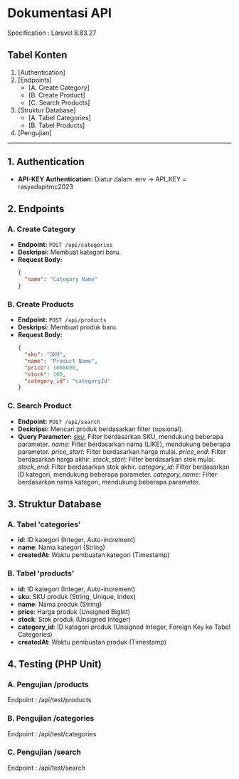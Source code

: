 # Dokumentasi API
Specification : Laravel 8.83.27

## Tabel Konten

1. [Authentication]
2. [Endpoints]
   - [A. Create Category]
   - [B. Create Product]
   - [C. Search Products]
3. [Struktur Database]
   - [A. Tabel Categories]
   - [B. Tabel Products]
4. [Pengujian]

---

## 1. Authentication

- **API-KEY Authentication:** Diatur dalam .env -> API_KEY = rasyadapitmc2023

## 2. Endpoints

### A. Create Category

- **Endpoint:** `POST /api/categories`
- **Deskripsi:** Membuat kategori baru.
- **Request Body:**
  ```json
  {
    "name": "Category Name"
  }

### B. Create Products

- **Endpoint:** `POST /api/products`
- **Deskripsi:** Membuat produk baru.
- **Request Body:**
  ```json
  {
    "sku": "SKU",
    "name": "Product Name",
    "price": 1000000,
    "stock": 100,
    "category_id": "categoryId"
  }

### C. Search Product

- **Endpoint:** `POST /api/search`
- **Deskripsi:** Mencari produk berdasarkan filter (opsional).
- **Query Parameter:**
<u>*sku*:</u> Filter berdasarkan SKU, mendukung beberapa parameter.
*name*: Filter berdasarkan nama (LIKE), mendukung beberapa parameter.
*price_start*: Filter berdasarkan harga mulai.
*price_end*: Filter berdasarkan harga akhir.
*stock_start*: Filter berdasarkan stok mulai.
*stock_end*: Filter berdasarkan stok akhir.
*category_id*: Filter berdasarkan ID kategori, mendukung beberapa parameter.
*category_name*: Filter berdasarkan nama kategori, mendukung beberapa parameter.

## 3. Struktur Database

### A. Tabel 'categories'
- **id**: ID kategori (Integer, Auto-increment)
- **name**: Nama kategori (String)
- **createdAt**: Waktu pembuatan kategori (Timestamp)

### B. Tabel 'products'
- **id**: ID kategori (Integer, Auto-increment)
- **sku**: SKU produk (String, Unique, Index)
- **name**: Nama produk (String)
- **price**: Harga produk (Unsigned BigInt)
- **stock**: Stok produk (Unsigned Integer)
- **category_id**: ID kategori produk (Unsigned Integer, Foreign Key ke Tabel Categories)
- **createdAt**: Waktu pembuatan produk (Timestamp)

## 4. Testing (PHP Unit)

### A. Pengujian /products
Endpoint : /api/test/products

### B. Pengujian /categories
Endpoint : /api/test/categories

### C. Pengujian /search
Endpoint : /api/test/search
